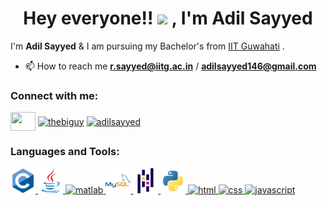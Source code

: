 <h1 align="center">Hey everyone!! <img src="https://github.com/TheDudeThatCode/TheDudeThatCode/blob/master/Assets/Hi.gif"  height="29px"> , I'm Adil Sayyed </h1>
<p align="center">
  
  

</p>

I'm **Adil Sayyed** & I am pursuing my Bachelor's from [IIT Guwahati](https://www.iitg.ac.in/) .

- 📫 How to reach me **r.sayyed@iitg.ac.in** / **adilsayyed146@gmail.com**

<h3 align="left">Connect with me:</h3>
<p align="left">
<a href="https://www.instagram.com/addilsayyed/" target="blank"><img align="center" src="https://raw.githubusercontent.com/rahuldkjain/github-profile-readme-generator/master/src/images/icons/Social/instagram.svg" alt="" height="30" width="40" /></a>
<a href="https://codeforces.com/profile/thebiguy" target="blank"><img align="center" src="https://cdn.iconscout.com/icon/free/png-256/code-forces-3628695-3029920.png" alt="thebiguy" height="30" width="40" /></a>
<a href="https://www.linkedin.com/in/adil-sayyed/" target="blank"><img align="center" src="https://www.freepnglogos.com/uploads/linkedin-in-logo-png-1.png" alt="adilsayyed" height="30" width="40" /></a>
</p>
<h3 align="left">Languages and Tools:</h3>

<a href="https://www.cprogramming.com/" target="_blank" rel="noreferrer"> <img src="https://raw.githubusercontent.com/devicons/devicon/master/icons/c/c-original.svg" alt="c" width="40" height="40"/> </a> 
<a href="https://www.java.com" target="_blank" rel="noreferrer"> <img src="https://raw.githubusercontent.com/devicons/devicon/master/icons/java/java-original.svg" alt="java" width="40" height="40"/> </a>  <a href="https://www.mathworks.com/" target="_blank" rel="noreferrer"> <img src="https://upload.wikimedia.org/wikipedia/commons/2/21/Matlab_Logo.png" alt="matlab" width="40" height="40"/> </a> 
<a href="https://www.mysql.com/" target="_blank" rel="noreferrer"> <img src="https://raw.githubusercontent.com/devicons/devicon/master/icons/mysql/mysql-original-wordmark.svg" alt="mysql" width="40" height="40"/> </a> 
<a href="https://pandas.pydata.org/" target="_blank" rel="noreferrer"> <img src="https://raw.githubusercontent.com/devicons/devicon/2ae2a900d2f041da66e950e4d48052658d850630/icons/pandas/pandas-original.svg" alt="pandas" width="40" height="40"/> </a> 
<a href="https://www.python.org" target="_blank" rel="noreferrer"> <img src="https://raw.githubusercontent.com/devicons/devicon/master/icons/python/python-original.svg" alt="python" width="40" height="40"/> </a> 
<a href="https://www.html.com" target="_blank" rel="noreferrer"> <img src="https://cdn.pixabay.com/photo/2017/08/05/11/16/logo-2582748_1280.png" alt="html" width="40" height="40"/> </a>
<a href="https://www.html.com" target="_blank" rel="noreferrer"> <img src="https://upload.wikimedia.org/wikipedia/commons/thumb/d/d5/CSS3_logo_and_wordmark.svg/1200px-CSS3_logo_and_wordmark.svg.png" alt="css" width="40" height="40"/> </a>
<a href="https://www.javascript.com" target="_blank" rel="noreferrer"> <img src="https://static.javatpoint.com/images/javascript/javascript_logo.png" alt="javascript" width="40" height="40"/> </a>
 

</p>
<h1>
  </h1>
<br/>
